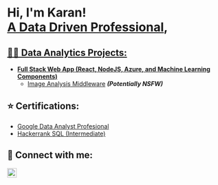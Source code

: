 <h1>Hi, I'm Karan! <br/><a href="https://github.com/Karansavla786">A Data Driven Professional</a>, <a href="https://www.linkedin.com/in/karansavla99/"></h1>

<h2>👨‍💻 Data Analytics Projects:</h2>

- <b>Full Stack Web App (React, NodeJS, Azure, and Machine Learning Components)</b>
  - [Image Analysis Middleware](https://github.com/joshmadakor1/4chan-Image-Analysis-Middleware-C964) <b><i>(Potentially NSFW)</b></i>

<h2>⭐️ Certifications:</h2>

- [Google Data Analyst Profesional](https://www.credly.com/badges/dc00fa02-b3d6-4023-afd3-4052a103f6b6?source=linked_in_profile)
- [Hackerrank SQL (Intermediate)](https://www.hackerrank.com/certificates/145c5758e719)

<h2> 🤳 Connect with me:</h2>


[<img align="left" alt="Karan Savla | LinkedIn" width="22px" src="https://cdn.jsdelivr.net/npm/simple-icons@v3/icons/linkedin.svg" />][linkedin]

[linkedin]: https://www.linkedin.com/in/karansavla99/

